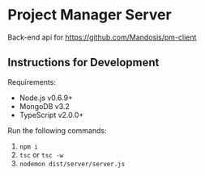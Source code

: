 # Project Manager Server

Back-end api for https://github.com/Mandosis/pm-client

## Instructions for Development

Requirements:
* Node.js v0.6.9+
* MongoDB v3.2
* TypeScript v2.0.0+

Run the following commands:

1. `npm i`
2. `tsc` or `tsc -w`
3. `nodemon dist/server/server.js`